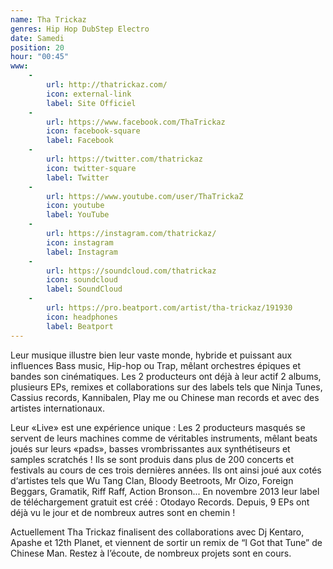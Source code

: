 ```yaml
---
name: Tha Trickaz
genres: Hip Hop DubStep Electro
date: Samedi
position: 20
hour: "00:45"
www:
    -
        url: http://thatrickaz.com/
        icon: external-link
        label: Site Officiel
    -
        url: https://www.facebook.com/ThaTrickaz
        icon: facebook-square
        label: Facebook
    -
        url: https://twitter.com/thatrickaz
        icon: twitter-square
        label: Twitter
    -
        url: https://www.youtube.com/user/ThaTrickaZ
        icon: youtube
        label: YouTube
    -
        url: https://instagram.com/thatrickaz/
        icon: instagram
        label: Instagram
    -
        url: https://soundcloud.com/thatrickaz
        icon: soundcloud
        label: SoundCloud
    -
        url: https://pro.beatport.com/artist/tha-trickaz/191930
        icon: headphones
        label: Beatport
---
```


Leur musique illustre bien leur vaste monde, hybride et puissant aux influences Bass music, Hip-hop ou Trap, mêlant orchestres épiques et bandes son cinématiques. Les 2 producteurs ont déjà à leur actif 2 albums, plusieurs EPs, remixes et collaborations sur des labels tels que Ninja Tunes, Cassius records, Kannibalen, Play me ou Chinese man records et avec des artistes internationaux.

Leur «Live» est une expérience unique : Les 2 producteurs masqués se servent de leurs machines comme de véritables instruments, mêlant beats joués sur leurs «pads», basses vrombrissantes aux synthétiseurs et samples scratchés ! Ils se sont produis dans plus de 200 concerts et festivals au cours de ces trois dernières années. Ils ont ainsi joué aux cotés d‘artistes tels que Wu Tang Clan, Bloody Beetroots, Mr Oizo, Foreign Beggars, Gramatik, Riff Raff, Action Bronson... En novembre 2013 leur label de téléchargement gratuit est créé : Otodayo Records. Depuis, 9 EPs ont déjà vu le jour et de nombreux autres sont en chemin !

Actuellement Tha Trickaz finalisent des collaborations avec Dj Kentaro, Apashe et 12th Planet, et viennent de sortir un remix de “I Got that Tune” de Chinese Man. Restez à l’écoute, de nombreux projets sont en cours.
